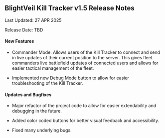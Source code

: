 ## BlightVeil Kill Tracker v1.5 Release Notes 

 

Last Updated: 27 APR 2025

 

Release Date: TBD

 

#### New Features 

- Commander Mode: Allows users of the Kill Tracker to connect and send in live updates of their current position to the server. This gives fleet commanders live battlefield updates of connected users and allows for easier tactical management of the fleet.

- Implemented new Debug Mode button to allow for easier troubleshooting of the Kill Tracker.

 

#### Updates and Bugfixes 

- Major refactor of the project code to allow for easier extendability and debugging in the future.

- Added color coded buttons for better visual feedback and accessibility.

- Fixed many underlying bugs.